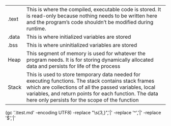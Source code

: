 | | |
|-|-|
| .text|This is where the compiled, executable code is stored.  It is read-only because nothing needs to be written here and the program’s code shouldn’t be modified during runtime.|
|.data|This is where initialized variables are stored|
|.bss|This is where uninitialized variables are stored|
|Heap|This segment of memory is used for whatever the program needs. It is for storing dynamically allocated data and persists for life of the process|
|Stack|This is used to store temporary data needed for executing functions. The stack contains stack frames which are collections of all the passed variables, local variables, and return points for each function. The data here only persists for the scope of the function|


(gc '.\test.md' -encoding UTF8) -replace "\s{3,}",'|' -replace '^','|' -replace '$','|'